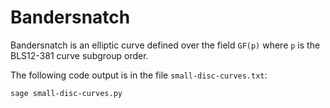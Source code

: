 # Bandersnatch

Bandersnatch is an elliptic curve defined over the field `GF(p)` where
`p` is the BLS12-381 curve subgroup order.

The following code output is in the file `small-disc-curves.txt`:
```
sage small-disc-curves.py
```
